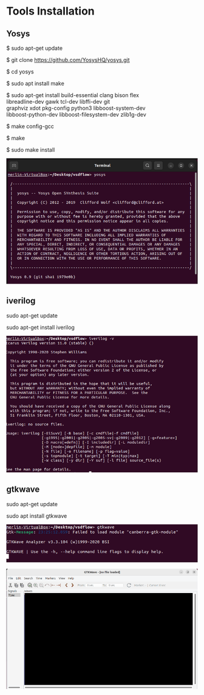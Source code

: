 # Tools Installation

## Yosys

$ sudo apt-get update

$ git clone https://github.com/YosysHQ/yosys.git

$ cd yosys

$ sudo apt install make 

$ sudo apt-get install build-essential clang bison flex \
 libreadline-dev gawk tcl-dev libffi-dev git \
 graphviz xdot pkg-config python3 libboost-system-dev \
 libboost-python-dev libboost-filesystem-dev zlib1g-dev
 
$ make config-gcc

$ make

$ sudo make install 

![My setup](Capture.PNG)


## iverilog

sudo apt-get update

sudo apt-get install iverilog

![My setup](Capture1.PNG)

## gtkwave

sudo apt-get update

sudo apt install gtkwave

![My setup](Capture2.PNG)

![My setup](Capture3.PNG)
